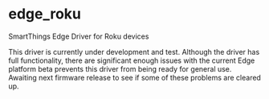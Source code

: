 # edge_roku
SmartThings Edge Driver for Roku devices

This driver is currently under development and test. Although the driver has full functionality, there are significant enough issues with the current Edge platform beta prevents this driver from being ready for general use.  Awaiting next firmware release to see if some of these problems are cleared up.
